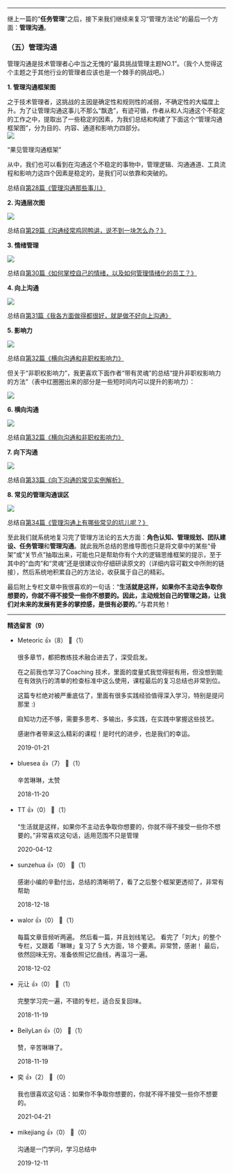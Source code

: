 * * *

继上一篇的“**任务管理**”之后，接下来我们继续来复习“管理方法论”的最后一个方面：**管理沟通**。

### （五）管理沟通

管理沟通是技术管理者心中当之无愧的“最具挑战管理主题NO.1”。（我个人觉得这个主题之于其他行业的管理者应该也是一个棘手的挑战吧。）

**1. 管理沟通框架图**

之于技术管理者，这挑战的主因是确定性和规则性的减弱，不确定性的大幅度上升。为了让管理沟通这事儿不那么“飘逸”，有迹可循，作者从和人沟通这个不稳定的工作之中，提取出了一些稳定的因素，为我们总结和构建了下面这个“管理沟通框架图”，分为目的、内容、通道和影响力四部分。  
![](https://static001.geekbang.org/resource/image/a7/64/a7cdf7790422245a87b978b53872b764.png?wh=1128%2A306)

“果见管理沟通框架”

从中，我们也可以看到在沟通这个不稳定的事物中，管理逻辑、沟通通道、工具流程和影响力这四个因素是稳定的，是我们可以依靠和突破的。

总结自[第28篇《管理沟通那些事儿》](https://time.geekbang.org/column/article/41968)

**2. 沟通层次图**

![](https://static001.geekbang.org/resource/image/7e/bf/7e94208ef6292eb166e637c4bf08c1bf.jpg?wh=1227%2A425)

总结自[第29篇《沟通经常鸡同鸭讲，说不到一块怎么办？》](https://time.geekbang.org/column/article/42064)

**3. 情绪管理**

![](https://static001.geekbang.org/resource/image/fa/a4/fa7d9719bdb620810352c3a79d2f16a4.png?wh=507%2A422)

总结自[第30篇《如何掌控自己的情绪，以及如何管理情绪化的员工？》](https://time.geekbang.org/column/article/42393)

**4. 向上沟通**

![](https://static001.geekbang.org/resource/image/1f/52/1f68c9062b5e59fd288c8f1eb54c4952.png?wh=2068%2A764)

总结自[第31篇《我各方面做得都很好，就是做不好向上沟通》](https://time.geekbang.org/column/article/42582)

**5. 影响力**

![](https://static001.geekbang.org/resource/image/95/6f/9524e43e8beda72e1c5cdef1e7db306f.png?wh=1617%2A738)

总结自[第32篇《横向沟通和非职权影响力》](https://time.geekbang.org/column/article/42770)

但关于“非职权影响力”，我更喜欢下面作者“带有灵魂”的总结“提升非职权影响力的方法”（表中红圈圈出来的部分是一些短时间内可以提升的影响力）：

![](https://static001.geekbang.org/resource/image/8d/fd/8d173ca4246975204367fa9915629dfd.png?wh=1542%2A586)

**6. 横向沟通**

![](https://static001.geekbang.org/resource/image/80/99/80fbeaebd82c4fc26b893243ddb38499.png?wh=1025%2A570)

总结自[第32篇《横向沟通和非职权影响力》](https://time.geekbang.org/column/article/42770)

**7. 向下沟通**

![](https://static001.geekbang.org/resource/image/03/fe/0331d14c27eab8958f8766c76301e8fe.png?wh=2115%2A714)

总结自[第33篇《向下沟通的常见实例解析》](https://time.geekbang.org/column/article/42904)

**8. 常见的管理沟通误区**

![](https://static001.geekbang.org/resource/image/42/5f/42461dbbeb46e2fd8fe0e4758f2bf75f.png?wh=1452%2A572)

总结自[第34篇《管理沟通上有哪些常见的坑儿呢？》](https://time.geekbang.org/column/article/64371)

至此我们就系统地复习完了管理方法论的五大方面：**角色认知、管理规划、团队建设、任务管理**和**管理沟通**。就此我所总结的思维导图也只是将文章中的某些“骨架”或“关节点”抽取出来，可能也只是帮助你有个大的逻辑思维框架的提示，至于其中的“血肉”和“灵魂”还是很建议你仔细研读原文的（详细内容可戳文中所附的链接），然后系统地积累自己的方法论，收获属于自己的精彩。

最后附上专栏文章中我很喜欢的一句话：“**生活就是这样，如果你不主动去争取你想要的，你就不得不接受一些你不想要的。因此，主动规划自己的管理之路，让我们对未来的发展有更多的掌控感，是很有必要的**。”与君共勉！

* * *
<div><strong>精选留言（9）</strong></div><ul>
<li><span>Meteoric</span> 👍（8） 💬（1）<p>很多章节，都把教练技术融合进去了，深受启发。

在之前我也学习了Coaching 技术，里面的度量式我觉得挺有用，但没想到能在有效执行的清单的检查标准中这么使用，课程最后的复习总结也非常到位。

这篇专栏绝对被严重底估了，里面有很多实践经验值得深入学习，特别是提问那里 :)

自知功力还不够，需要多思考、多输出，多实践，在实践中掌握这些技艺。

感谢作者带来这么精彩的课程！是时代的进步，也是我们的幸运。</p>2019-01-21</li><br/><li><span>bluesea</span> 👍（7） 💬（1）<p>辛苦琳琳，太赞</p>2018-11-20</li><br/><li><span>TT</span> 👍（0） 💬（1）<p>“生活就是这样，如果你不主动去争取你想要的，你就不得不接受一些你不想要的。”非常喜欢这句话，适用范围不只是管理</p>2020-04-12</li><br/><li><span>sunzehua</span> 👍（0） 💬（1）<p>感谢小编的辛勤付出，总结的清晰明了，看了之后整个框架更透彻了，非常有帮助</p>2018-12-18</li><br/><li><span>walor</span> 👍（0） 💬（1）<p>每篇文章音频听两遍。
然后看一篇，并且划线笔记。
看完了「刘大」的整个专栏，又跟着「琳琳」复习了 5 大方面，18 个要素。非常赞，感谢！
最后，依然回味无穷。准备依照记忆曲线，再温习一遍。</p>2018-12-02</li><br/><li><span>元让</span> 👍（0） 💬（1）<p>完整学习完一遍，不错的专栏，适合反复回味。</p>2018-11-19</li><br/><li><span>BeilyLan</span> 👍（0） 💬（1）<p>赞，辛苦琳琳了。</p>2018-11-19</li><br/><li><span>奕</span> 👍（2） 💬（0）<p>我也很喜欢这句话：如果你不争取你想要的，你就不得不接受一些你不想要的。</p>2021-04-21</li><br/><li><span>mikejiang</span> 👍（0） 💬（0）<p>沟通是一门学问，学习总结中</p>2019-12-11</li><br/>
</ul>